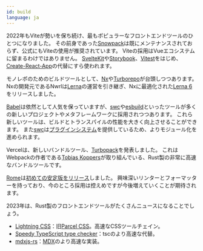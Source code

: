 ```yaml
---
id: build
language: ja
---
```


2022年もViteが勢いを保ち続け、最もポピュラーなフロントエンドツールのひとつになりました。
その前身であった[Snowpack](https://www.snowpack.dev/)は既にメンテナンスされておらず、公式にもViteの使用が推奨されています。
Viteの採用はVueエコシステムに留まるわけではありません。
[SvelteKit](https://kit.svelte.dev/)や[Storybook](https://storybook.js.org/blog/first-class-vite-support-in-storybook/)、[Vitest](https://vitest.dev/)をはじめ、[Create-React-App](https://create-react-app.dev/)の代替にすら使われます。

モノレポのためのビルドツールとして、[Nx](https://nx.dev/)や[Turborepo](https://turbo.build/repo)が台頭しつつあります。
Nxの開発元であるNwrlは[Lerna](https://blog.nrwl.io/lerna-is-dead-long-live-lerna-61259f97dbd9)の運営を引き継ぎ、Nxに最適化された[Lerna 6](https://blog.nrwl.io/lerna-reborn-whats-new-in-v6-10aec6e9091c)をリリースしました。

[Babel](https://babeljs.io/)は依然として人気を保っていますが、[swc](https://swc.rs/)や[esbuild](https://esbuild.github.io/)といったツールが多くの新しいプロジェクトやメタフレームワークに採用されつつあります。
これら新しいツールは、ビルドとトランスパイルの性能を大きく向上させることができます。
また[swc](https://swc.rs/)は[プラグインシステム](https://swc.rs/docs/plugin/ecmascript/getting-started)を提供しているため、よりモジュール化を進められます。

Vercelは、新しいバンドルツール、[Turbopack](https://turbo.build/pack)を発表しました。
これはWebpackの作者である[Tobias Koppers](https://twitter.com/wSokra)が取り組んでいる、Rust製の非常に高速なバンドルツールです。

[Rome](https://rome.tools/)は[初めての安定版をリリース](https://rome.tools/blog/2022/11/08/rome-10/)しました。
興味深いリンターとフォーマッターを持っており、今のところ採用は控えめですが今後増えていくことが期待されます。

2023年は、Rust製のフロントエンドツールがたくさんニュースになることでしょう。

- [Lightning CSS](https://lightningcss.dev/)：旧[Parcel CSS](https://parceljs.org/blog/parcel-css/)。高速なCSSツールチェイン。
- [Speedy TypeScript type checker](https://github.com/dudykr/stc)：tscのより高速な代替。
- [mdxjs-rs](https://github.com/wooorm/mdxjs-rs)：[MDX](https://mdxjs.com/)のより高速な実装。
